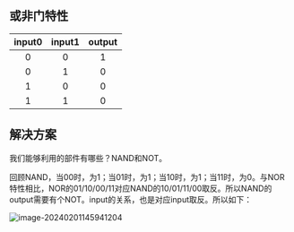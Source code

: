 ## 或非门特性

| input0 | input1 | output |
| :----: | :----: | :----: |
|   0    |   0    |   1    |
|   0    |   1    |   0    |
|   1    |   0    |   0    |
|   1    |   1    |   0    |

## 解决方案

我们能够利用的部件有哪些？NAND和NOT。

回顾NAND，当00时，为1；当01时，为1；当10时，为1；当11时，为0。与NOR特性相比，NOR的01/10/00/11对应NAND的10/01/11/00取反。所以NAND的output需要有个NOT。input的关系，也是对应input取反。所以如下：

![image-20240201145941204](C:\Users\Lenovo\AppData\Roaming\Typora\typora-user-images\image-20240201145941204.png)